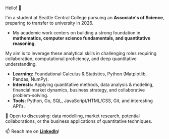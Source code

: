 Hello! 👋

I'm a student at Seattle Central College pursuing an **Associate's of Science**, preparing to transfer to university in 2026.
* My academic work centers on building a strong foundation in **mathematics, computer science fundamentals, and quantitative reasoning**.

My aim is to leverage these analytical skills in challenging roles requiring collaboration, computational proficiency, and deep quantitative understanding.

* **Learning:** Foundational Calculus & Statistics, Python (Matplotlib, Pandas, NumPy).
* **Interests:** Applying quantitative methods, data analysis & modeling, financial market dynamics, business strategy, and collaborative problem-solving.
* **Tools:** Python, Go, SQL, JavaScript/HTML/CSS, Git, and interesting API's.

💬 Open to discussing: data modelling, market research, potential collaborations, or the business applications of quantitative techniques.

📫 Reach me on **[LinkedIn](https://www.linkedin.com/in/nick-bischoff/)**!
